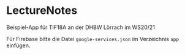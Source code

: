 # LectureNotes
Beispiel-App für TIF18A an der DHBW Lörrach im WS20/21

Für Firebase bitte die Datei `google-services.json` im Verzeichnis `app` einfügen.